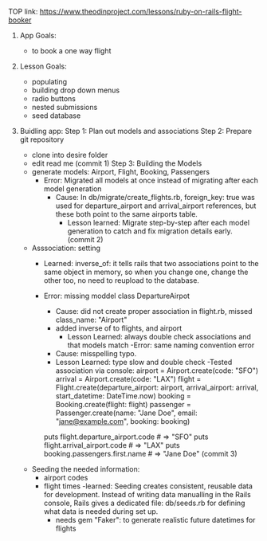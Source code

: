 TOP link: https://www.theodinproject.com/lessons/ruby-on-rails-flight-booker


1. App Goals: 
    - to book a one way flight

2. Lesson Goals: 
    - populating 
    - building drop down menus
    - radio buttons
    - nested submissions
    - seed database

3. Buidling app: 
Step 1: Plan out models and associations
Step 2: Prepare git repository
    - clone into desire folder
    - edit read me (commit 1)
Step 3: Building the Models
    - generate models: Airport, Flight, Booking, Passengers
        - Error: Migrated all models at once instead of migrating after each model generation
            - Cause: In db/migrate/create_flights.rb, foreign_key: true was used for departure_airport and arrival_airport references, but these both point to the same airports table.
                - Lesson learned: Migrate step-by-step after each model generation to catch and fix migration details early. (commit 2)
    - Asssociation: setting
        - Learned: inverse_of: it tells rails that two associations point to the same object in memory, so when you change one, change the other too, no need to reupload to the database.
        - Error: missing moddel class DepartureAirpot
            - Cause: did not create proper association in flight.rb, missed class_name: "Airport"
            - added inverse of to flights, and airport
                - Lesson Learned: always double check associations and that models match
        -Error: same naming convention error
            - Cause: misspelling typo.
            - Lesson Learned: type slow and double check 
        -Tested association via console: 
            airport = Airport.create(code: "SFO")
            arrival = Airport.create(code: "LAX")
            flight = Flight.create(departure_airport: airport, arrival_airport: arrival, start_datetime: DateTime.now)
            booking = Booking.create(flight: flight)                passenger = Passenger.create(name: "Jane Doe", email: "jane@example.com", booking: booking)

            puts flight.departure_airport.code  # => "SFO"
            puts flight.arrival_airport.code    # => "LAX"
            puts booking.passengers.first.name  # => "Jane Doe"
        (commit 3)
    - Seeding the needed information:
        - airport codes
        - flight times
        -learned: Seeding creates consistent, reusable data for development.
            Instead of writing data manualling in the Rails console, Rails gives a dedicated file: db/seeds.rb for defining what data is needed during set up.
            - needs gem "Faker": to generate realistic future datetimes for flights
